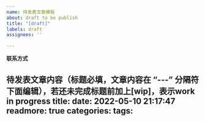 ```yaml
---
name: 待发表文章模板
about: draft to be publish
title: "[draft]"
labels: draft
assignees: ''

---
```


**联系方式**

**待发表文章内容（标题必填，文章内容在 “---” 分隔符下面编辑），若还未完成标题前加上[wip]，表示work in progress**
title: 
date: 2022-05-10 21:17:47
readmore: true
categories: 
tags: 
---
